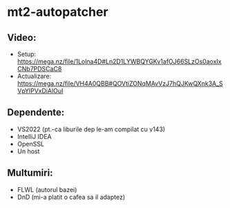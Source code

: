 # mt2-autopatcher

## Video:
- Setup: https://mega.nz/file/1Lolna4D#Ln2D1LYWBQYGKv1afOJ66SLzOs0aoxIxCNb7PDSCaC8
- Actualizare: https://mega.nz/file/VH4A0QBB#QOVtiZONqMAvVzJ7hQJKwQXnk3A_SVpYlPVxDiAlOuI

## Dependente:
- VS2022 (pt.-ca liburile dep le-am compilat cu v143)
- IntelliJ IDEA
- OpenSSL
- Un host

## Multumiri:
- FLWL (autorul bazei)
- DnD (mi-a platit o cafea sa il adaptez)
